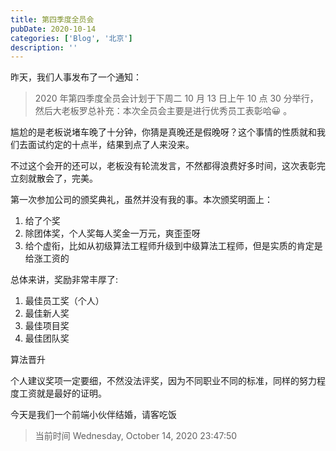 ```yaml
---
title: 第四季度全员会
pubDate: 2020-10-14
categories: ['Blog', '北京']
description: ''
---
```


昨天，我们人事发布了一个通知：

> 2020 年第四季度全员会计划于下周二 10 月 13 日上午 10 点 30 分举行，然后大老板罗总补充：本次全员会主要是进行优秀员工表彰哈😀 。

尴尬的是老板说堵车晚了十分钟，你猜是真晚还是假晚呀？这个事情的性质就和我们去面试约定的十点半，结果到点了人来没来。

不过这个会开的还可以，老板没有轮流发言，不然都得浪费好多时间，这次表彰完立刻就散会了，完美。

第一次参加公司的颁奖典礼，虽然并没有我的事。本次颁奖明面上：

1. 给了个奖
2. 除团体奖，个人奖每人奖金一万元，爽歪歪呀
3. 给个虚衔，比如从初级算法工程师升级到中级算法工程师，但是实质的肯定是给涨工资的

总体来讲，奖励非常丰厚了:

1. 最佳员工奖（个人）
2. 最佳新人奖
3. 最佳项目奖
4. 最佳团队奖

算法晋升

个人建议奖项一定要细，不然没法评奖，因为不同职业不同的标准，同样的努力程度工资就是最好的证明。

今天是我们一个前端小伙伴结婚，请客吃饭

> 当前时间 Wednesday, October 14, 2020 23:47:50
